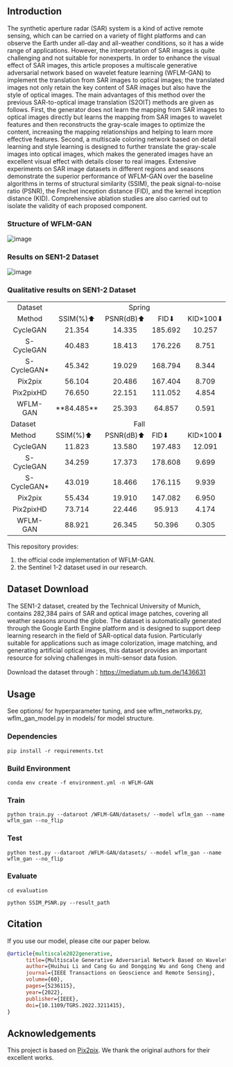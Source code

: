 
## Introduction 

The synthetic aperture radar (SAR) system is a kind of active remote sensing, which can be carried on a variety of flight platforms and can observe the Earth under all-day and all-weather conditions, so it has a wide range of applications. However, the interpretation of SAR images is quite challenging and not suitable for nonexperts. In order to enhance the visual effect of SAR images, this article proposes a multiscale generative adversarial network based on wavelet feature learning (WFLM-GAN) to implement the translation from SAR images to optical images; the translated images not only retain the key content of SAR images but also have the style of optical images. The main advantages of this method over the previous SAR-to-optical image translation (S2OIT) methods are given as follows. First, the generator does not learn the mapping from SAR images to optical images directly but learns the mapping from SAR images to wavelet features and then reconstructs the gray-scale images to optimize the content, increasing the mapping relationships and helping to learn more effective features. Second, a multiscale coloring network based on detail learning and style learning is designed to further translate the gray-scale images into optical images, which makes the generated images have an excellent visual effect with details closer to real images. Extensive experiments on SAR image datasets in different regions and seasons demonstrate the superior performance of WFLM-GAN over the baseline algorithms in terms of structural similarity (SSIM), the peak signal-to-noise ratio (PSNR), the Frechet inception distance (FID), and the kernel inception distance (KID). Comprehensive ablation studies are also carried out to isolate the validity of each proposed component.

### Structure of WFLM-GAN

![image](https://github.com/NWPU-IVIP/WFLM-GAN/blob/main/figures/figure1.png)

### Results on SEN1-2 Dataset

![image](https://github.com/NWPU-IVIP/WFLM-GAN/blob/main/figures/figure2.png)

### Qualitative results on SEN1-2 Dataset
<table>
    <tr>
      <td align="center">Dataset</td> 
       <td align="center" colspan="4">Spring</td>  
      <td align="center" colspan="4">Summer</td>  
   </tr>
    <tr align="center" >
  	  <td>Method</td> 
        <td>SSIM(%)⬆</td> 
        <td>PSNR(dB)⬆</td> 
        <td>FID⬇</td> 
        <td>KID×100⬇</td>   
        <td>SSIM(%)⬆</td> 
        <td>PSNR(dB)⬆</td> 
        <td>FID⬇</td> 
        <td>KID×100⬇</td> 
    </tr>
        <tr align="center" >
  	    <td>CycleGAN</td> 
        <td>21.354</td> 
        <td>14.335</td> 
        <td>185.692</td> 
        <td>10.257</td>   
        <td>14.546</td> 
        <td>13.405</td> 
        <td>194.549</td> 
        <td>12.624</td> 
    </tr>
    <tr align="center">
  	    <td>S-CycleGAN</td> 
        <td>40.483</td> 
        <td>18.413</td> 
        <td>176.226</td> 
        <td>8.751</td>   
        <td>35.262</td> 
        <td>17.524</td> 
        <td>195.703</td> 
        <td>12.154</td> 
    </tr>
    <tr align="center">
  	    <td>S-CycleGAN*</td> 
        <td>45.342</td> 
        <td>19.029</td> 
        <td>168.794</td> 
        <td>8.344</td>   
        <td>41.109</td> 
        <td>18.374</td> 
        <td>179.342</td> 
        <td>10.285</td> 
    </tr>
    <tr align="center">
  	    <td>Pix2pix</td> 
        <td>56.104</td> 
        <td>20.486</td> 
        <td>167.404</td> 
        <td>8.709</td>   
        <td>55.917</td> 
        <td>20.326</td> 
        <td>179.609</td> 
        <td>10.373</td> 
    </tr>
    <tr align="center">
  	    <td>Pix2pixHD</td> 
        <td>76.650</td> 
        <td>22.151</td> 
        <td>111.052</td> 
        <td>4.854</td>   
        <td>74.885</td> 
        <td>22.389</td> 
        <td>88.960</td> 
        <td>3.656</td> 
    </tr>
    <tr align="center">
  	    <td>WFLM-GAN</td> 
        <td> **84.485** </td> 
        <td> 25.393 </td> 
        <td> 64.857 </td> 
        <td> 0.591 </td>   
        <td> 86.999 </td> 
        <td> 26.198 </td> 
        <td> 50.499 </td> 
        <td> 0.564 </td> 
    </tr>
    <tr>
      <td>Dataset</td> 
       <td  align="center" colspan="4">Fall</td>    
      <td align="center" colspan="4">Winter</td>  
   </tr>
    <tr>
        <td>Method</td> 
  	  <td>SSIM(%)⬆</td> 
        <td>PSNR(dB)⬆</td> 
        <td>FID⬇</td> 
        <td>KID×100⬇</td>   
        <td>SSIM(%)⬆</td> 
        <td>PSNR(dB)⬆</td> 
        <td>FID⬇</td> 
        <td>KID×100⬇</td>  
    </tr>
        <tr align="center">
  	  <td>CycleGAN</td> 
        <td>11.823</td> 
        <td>13.580</td> 
        <td>197.483</td> 
        <td>12.091</td>   
        <td>9.151</td> 
        <td>11.902</td> 
        <td>207.992</td> 
        <td>13.320</td> 
    </tr>
          <tr align="center">
  	    <td>S-CycleGAN</td> 
        <td>34.259</td> 
        <td>17.373</td> 
        <td>178.608</td> 
        <td>9.699</td>   
        <td>45.631</td> 
        <td>20.208</td> 
        <td>186.985</td> 
        <td>10.999</td> 
    </tr>
          <tr align="center">
  	  <td>S-CycleGAN*</td> 
        <td>43.019</td> 
        <td>18.466</td> 
        <td>176.115</td> 
        <td>9.939</td>   
        <td>45.931</td> 
        <td>19.820</td> 
        <td>199.613</td> 
        <td>13.092</td> 
    </tr>
          <tr align="center">
  	  <td>Pix2pix</td> 
        <td>55.434</td> 
        <td>19.910</td> 
        <td>147.082</td> 
        <td>6.950</td>   
        <td>60.398</td> 
        <td>21.582</td> 
        <td>176.042</td> 
        <td>9.746</td> 
    </tr>
          <tr align="center">
  	  <td>Pix2pixHD</td> 
        <td>73.714</td> 
        <td>22.446</td> 
        <td>95.913</td> 
        <td>4.174</td>   
        <td>81.130</td> 
        <td>25.017</td> 
        <td>101.824</td> 
        <td>3.845</td> 
    </tr>
          <tr align="center">
  	  <td>WFLM-GAN</td> 
        <td>88.921</td> 
        <td>26.345</td> 
        <td>50.396</td> 
        <td>0.305</td>   
        <td>87.304</td> 
        <td>26.715</td> 
        <td>86.968</td> 
        <td>1.350</td> 
    </tr>
</table>

This repository provides:

1. the official code implementation of WFLM-GAN.
2. the  Sentinel 1-2 dataset used in our research. 


##  Dataset Download 
The SEN1-2 dataset, created by the Technical University of Munich, contains 282,384 pairs of SAR and optical image patches, covering all weather seasons around the globe. The dataset is automatically generated through the Google Earth Engine platform and is designed to support deep learning research in the field of SAR-optical data fusion. Particularly suitable for applications such as image colorization, image matching, and generating artificial optical images, this dataset provides an important resource for solving challenges in multi-sensor data fusion.

Download the dataset through：https://mediatum.ub.tum.de/1436631

## Usage

See options/ for hyperparameter tuning, and see wflm_networks.py, wflm_gan_model.py in models/ for model structure.

### Dependencies
```
pip install -r requirements.txt
```

### Build Environment

```
conda env create -f environment.yml -n WFLM-GAN
```

### Train
```
python train.py --dataroot /WFLM-GAN/datasets/ --model wflm_gan --name wflm_gan --no_flip
```
### Test
```
python test.py --dataroot /WFLM-GAN/datasets/ --model wflm_gan --name wflm_gan --no_flip 
```
### Evaluate
```
cd evaluation
```
```
python SSIM_PSNR.py --result_path 
```
## Citation

If you use our model, please cite our paper below.

```BibTeX
@article{multiscale2022generative,
      title={Multiscale Generative Adversarial Network Based on Wavelet Feature Learning for SAR-to-Optical Image Translation}, 
      author={Huihui Li and Cang Gu and Dongqing Wu and Gong Cheng and Lei Guo and Hang Liu},
      journal={IEEE Transactions on Geoscience and Remote Sensing},
      volume={60},
      pages={5236115},
      year={2022},
      publisher={IEEE},
      doi={10.1109/TGRS.2022.3211415},
}
```

## Acknowledgements
This project is based on [Pix2pix](https://github.com/junyanz/pytorch-CycleGAN-and-pix2pix/tree/master). We thank the original authors for their excellent works.
